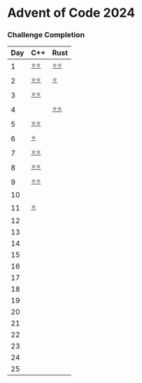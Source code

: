 **Advent of Code 2024**
=====================================

### Challenge Completion

| Day | C++ | Rust |
| --- | --- | --- |
| 1   | [⭐](aoc24/cpp/01_historian_hysteria/HistorianHysteriaPart1.cpp)[⭐](aoc24/cpp/01_historian_hysteria/HistorianHysteriaPart2.cpp)  | [⭐](aoc24/rust/src/day01_historian_hysteria.rs#L21)[⭐](aoc24/rust/src/day01_historian_hysteria.rs#L29) |
| 2   | [⭐](aoc24/cpp/02_red_nosed_reports/RedNosedReportsPart1.cpp)[⭐](aoc24/cpp/02_red_nosed_reports/RedNosedReportsPart2.cpp)  | [⭐](aoc24/rust/src/day02_red_nosed_reports.rs#L80) |
| 3   | [⭐](aoc24/cpp/03_mull_it_over/MullItOverPart1.cpp)[⭐](aoc24/cpp/03_mull_it_over/MullItOverPart2.cpp)  |  |
| 4   |   | [⭐](aoc24/rust/src/day04_ceres_search.rs#L2)[⭐](aoc24/rust/src/day04_ceres_search.rs#L42) |
| 5   |  [⭐](aoc24/cpp/05_print_queue/PrintQueue.cpp#L51)[⭐](aoc24/cpp/05_print_queue/PrintQueue.cpp#L75)   |     |
| 6   |  [⭐](aoc24/cpp/06_guard_gallivant/GuardGallivant.cpp#L130)   |     |
| 7   |  [⭐](aoc24/cpp/07_bridge_repair/BridgeRepair.cpp#L7)[⭐](aoc24/cpp/07_bridge_repair/BridgeRepair.cpp#L45)   |     |
| 8   |  [⭐](aoc24/cpp/08_resonant_collinearity/ResonantCollinearity.cpp#L7)[⭐](aoc24/cpp/08_resonant_collinearity/ResonantCollinearity.cpp#L44)   |     |
| 9   |  [⭐](aoc24/cpp/09_disk_fragmenter/DiskFragmenter.cpp#L7)[⭐](aoc24/cpp/09_disk_fragmenter/DiskFragmenter.cpp#L46)   |     |
| 10  |     |     |
| 11  |   [⭐](aoc24/cpp/11_plutonian_pebbles/PlutonianPebbles.cpp#L27)  |     |
| 12  |     |     |
| 13  |     |     |
| 14  |     |     |
| 15  |     |     |
| 16  |     |     |
| 17  |     |     |
| 18  |     |     |
| 19  |     |     |
| 20  |     |     |
| 21  |     |     |
| 22  |     |     |
| 23  |     |     |
| 24  |     |     |
| 25  |     |     |
